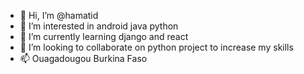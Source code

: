 - 👋 Hi, I’m @hamatid
- 👀 I’m interested in android java python
- 🌱 I’m currently learning django and react
- 💞️ I’m looking to collaborate on python project to increase my skills
- 📫 Ouagadougou Burkina Faso

<!---
hamatid/hamatid is a ✨ special ✨ repository because its `README.md` (this file) appears on your GitHub profile.
You can click the Preview link to take a look at your changes.
--->

